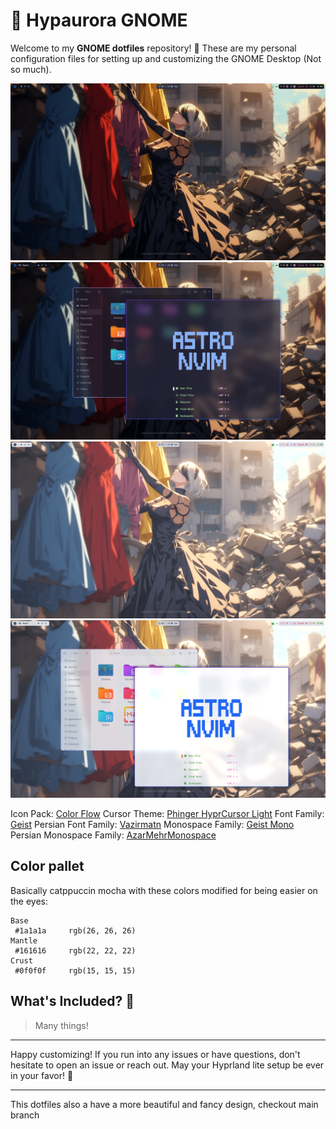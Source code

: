 # 🌌 Hypaurora GNOME

Welcome to my **GNOME dotfiles** repository! 🎉 These are my personal configuration files for setting up and customizing the GNOME Desktop (Not so much).

<img src="https://raw.githubusercontent.com/taiwbi/hypaurora/GNOME/assets/dark-clean.png" alt="Dark Mode screenshot">
<img src="https://raw.githubusercontent.com/taiwbi/hypaurora/GNOME/assets/dark-apps.png" alt="Dark Mode with apps screenshot">
<img src="https://raw.githubusercontent.com/taiwbi/hypaurora/GNOME/assets/light-clean.png" alt="Light Mode screenshot">
<img src="https://raw.githubusercontent.com/taiwbi/hypaurora/GNOME/assets/light-apps.png" alt="Light Mode with apps screenshot">

Icon Pack: [Color Flow](https://www.gnome-look.org/p/2239645)
Cursor Theme: [Phinger HyprCursor Light](https://discord.com/channels/961691461554950145/1216066899729977435/1326665055844175892)
Font Family: [Geist](https://vercel.com/font)
Persian Font Family: [Vazirmatn](https://rastikerdar.github.io/vazirmatn/en)
Monospace Family: [Geist Mono](https://vercel.com/font)
Persian Monospace Family: [AzarMehrMonospace](https://befonts.com/azarmehr-monospaced-font-duo.html)

## Color pallet

Basically catppuccin mocha with these colors modified for being easier on the eyes:

```
Base
 #1a1a1a     rgb(26, 26, 26)
Mantle
 #161616     rgb(22, 22, 22)
Crust
 #0f0f0f     rgb(15, 15, 15)
```

## What's Included? 🤔

> Many things!

---

Happy customizing! If you run into any issues or have questions, don't hesitate to open an issue or reach out. May your Hyprland lite setup be ever in your favor! 🌟

---

This dotfiles also a have a more beautiful and fancy design, checkout main branch
